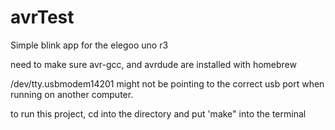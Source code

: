 # avrTest

Simple blink app for the elegoo uno r3

need to make sure avr-gcc, and avrdude are installed with homebrew

/dev/tty.usbmodem14201 might not be pointing to the correct usb port when running on another computer.


to run this project, cd into the directory and put 'make" into the terminal
